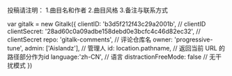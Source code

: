 投稿请注明：
  1.曲目名和作者
  2.曲目风格
  3.备注与联系方式
<link rel="stylesheet" href="https://unpkg.com/gitalk/dist/gitalk.css">
<script src="https://unpkg.com/gitalk/dist/gitalk.min.js"></script>
<div id="gitalk-container"></div>
var gitalk = new Gitalk({
    clientID: 'b3d5f212f43c29a2001b', // clientID 
    clientSecret: '28ad60c0a09adbe158debd0e3bcfc4c46d82ec32', // clientSecret
    repo: 'gitalk-comments', // 评论仓库名
    owner: 'progressive-tune',
    admin: ['Aislandz'], // 管理人
    id: location.pathname, // 返回当前 URL 的路径部分作为id
    language:'zh-CN', // 语言
    distractionFreeMode: false  // 无干扰模式
})
